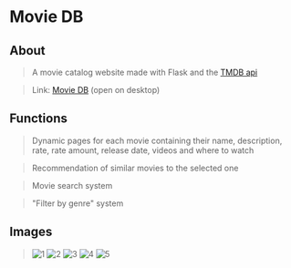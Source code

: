 # Movie DB

## About
> A movie catalog website made with Flask and the <a href="https://api.themoviedb.org">TMDB api</a>

> Link: <a href="https://moviedbdoca.herokuapp.com/">Movie DB</a> (open on desktop)

## Functions
> Dynamic pages for each movie containing their name, description, rate, rate amount, release date, videos and where to watch

> Recommendation of similar movies to the selected one

> Movie search system

> "Filter by genre" system

## Images
> ![1](https://user-images.githubusercontent.com/98183878/215221041-cece34f4-1b12-4a8c-a972-7eec3721b5f6.png)
> ![2](https://user-images.githubusercontent.com/98183878/215221050-1b6e3c85-dd15-4e57-9808-5fc246e3070d.png)
> ![3](https://user-images.githubusercontent.com/98183878/215221053-677ff7fd-6c34-4be2-adc6-7118e69d9760.png)
> ![4](https://user-images.githubusercontent.com/98183878/215221058-7e2a0f93-0524-4fd9-a9de-18421d2d8069.png)
> ![5](https://user-images.githubusercontent.com/98183878/215221069-62922b2c-2464-43c8-8b9d-7eb5818d50b5.png)
